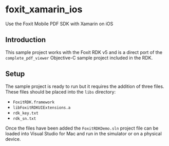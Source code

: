 # foxit_xamarin_ios
Use the Foxit Mobile PDF SDK with Xamarin on iOS

Introduction
------------

This sample project works with the Foxit RDK v5 and is a direct port of the `complete_pdf_viewer` Objective-C sample project included in the RDK.

Setup
-----

The sample project is ready to run but it requires the addition of three files. These files should be placed into the `libs` directory:

* `FoxitRDK.framework`
* `libFoxitRDKUIExtensions.a`	
* `rdk_key.txt`
* `rdk_sn.txt`

Once the files have been added the `FoxitRDKDemo.sln` project file can be loaded into Visual Studio for Mac and run in the simulator or on a physical device.
